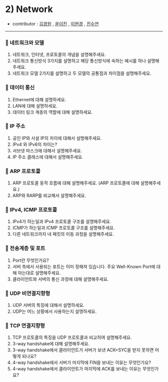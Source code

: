 # 2) Network 
- contributor : [김경원](https://github.com/shining8543) , [윤이진](https://github.com/483759) , [이현경](https://github.com/honggoii) , [진수연](https://github.com/jjuyeon)
<hr/>

### :notebook_with_decorative_cover: 네트워크와 모델
1. 네트워크, 인터넷, 프로토콜의 개념을 설명해주세요.
2. 네트워크 통신방식 3가지를 설명하고 해당 통신방식에 속하는 예시를 하나 설명해주세요.
3. 네트워크 모델 2가지를 설명하고 두 모델의 공통점과 차이점을 설명해주세요.

### :notebook_with_decorative_cover: 데이터 통신
1. Ethernet에 대해 설명하세요.
2. LAN에 대해 설명하세요.
3. 데이터 링크 계층의 역할에 대해 설명하세요.

### :notebook_with_decorative_cover: IP 주소
1. 공인 IP와 사설 IP의 차이에 대해서 설명해주세요.
2. IPv4 와 IPv6의 차이는?
3. 서브넷 마스크에 대해서 설명해주세요.
4. IP 주소 클래스에 대해서 설명해주세요.

### :notebook_with_decorative_cover: ARP 프로토콜
1. ARP 프로토콜 동작 흐름에 대해 설명해주세요. (ARP 프로토콜에 대해 설명해주세요.)
2. ARP와 RARP를 비교해서 설명해주세요.

### :notebook_with_decorative_cover: IPv4, ICMP 프로토콜
1. IPv4가 하는일과 IPv4 프로토콜 구조를 설명해주세요.
2. ICMP가 하는일과 ICMP 프로토콜 구조를 설명해주세요.
3. 다른 네트워크까지 내 패킷의 이동 과정을 설명해주세요.

### :notebook_with_decorative_cover: 전송계층 및 포트
1. Port란 무엇인가요?
2. 서버 측에서 사용되는 포트는 이미 정해져 있습니다. 주요 Well-Known Port에 대해 아는대로 설명해주세요.
3. 클라이언트와 서버의 통신 과정에 대해 설명해주세요.

### :notebook_with_decorative_cover: UDP 비연결지향형
1. UDP 서버의 특징에 대해서 설명하세요.
2. UDP는 어느 상황에서 사용하는지 설명하세요.

### :notebook_with_decorative_cover: TCP 연결지향형
1. TCP 프로토콜의 특징을 UDP 프로토콜과 비교하여 설명해주세요.
2. 3-way handshake에 대해 설명해주세요.
3. 3-way handshake에서 클라이언트가 서버가 보낸 ACK+SYC을 받지 못하면 어떻게 되나요?
4. 4-way handshake에서 서버가 마지막에 FIN을 보내는 이유는 무엇인가요?
5. 4-way handshake에서 클라이언트가 마지막에 ACK를 보내는 이유는 무엇인가요?
